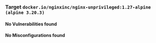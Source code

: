 
<h3>Target <code>docker.io/nginxinc/nginx-unprivileged:1.27-alpine (alpine 3.20.3)</code></h3>
<h4>No Vulnerabilities found</h4>
<h4>No Misconfigurations found</h4>
